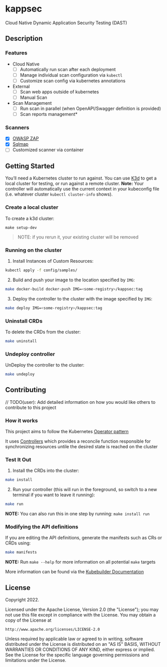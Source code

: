 # kappsec

Cloud Native Dynamic Application Security Testing (DAST)

## Description

### Features

- Cloud Native
    - [ ] Automatically run scan after each deployment
    - [ ] Manage individual scan configuration via `kubectl`
    - [ ] Customize scan config via kubernetes annotations
- External
    - [ ] Scan web apps outside of kubernetes
    - [ ] Manual Scan
- Scan Management    
    - [ ] Run scan in parallel (when OpenAPI/Swagger definition is provided)
    - [ ] Scan reports management\*

### Scanners

- [x] [OWASP ZAP](https://github.com/zaproxy/zaproxy)
- [x] [Sqlmap](https://github.com/sqlmapproject/sqlmap)
- [ ] Customized scanner via container

## Getting Started
You’ll need a Kubernetes cluster to run against. You can use [K3d](https://k3d.io) to get a local cluster for testing, or run against a remote cluster.
**Note:** Your controller will automatically use the current context in your kubeconfig file (i.e. whatever cluster `kubectl cluster-info` shows).

### Create a local cluster
To create a k3d cluster:
```
make setup-dev
```
> NOTE: if you rerun it, your existing cluster will be removed

### Running on the cluster

1. Install Instances of Custom Resources:

```sh
kubectl apply -f config/samples/
```

2. Build and push your image to the location specified by `IMG`:

```sh
make docker-build docker-push IMG=<some-registry>/kappsec:tag
```

3. Deploy the controller to the cluster with the image specified by `IMG`:

```sh
make deploy IMG=<some-registry>/kappsec:tag
```

### Uninstall CRDs

To delete the CRDs from the cluster:

```sh
make uninstall
```

### Undeploy controller

UnDeploy the controller to the cluster:

```sh
make undeploy
```

## Contributing

// TODO(user): Add detailed information on how you would like others to contribute to this project

### How it works

This project aims to follow the Kubernetes [Operator pattern](https://kubernetes.io/docs/concepts/extend-kubernetes/operator/)

It uses [Controllers](https://kubernetes.io/docs/concepts/architecture/controller/)
which provides a reconcile function responsible for synchronizing resources untile the desired state is reached on the cluster

### Test It Out

1. Install the CRDs into the cluster:

```sh
make install
```

2. Run your controller (this will run in the foreground, so switch to a new terminal if you want to leave it running):

```sh
make run
```

**NOTE:** You can also run this in one step by running: `make install run`

### Modifying the API definitions

If you are editing the API definitions, generate the manifests such as CRs or CRDs using:

```sh
make manifests
```

**NOTE:** Run `make --help` for more information on all potential `make` targets

More information can be found via the [Kubebuilder Documentation](https://book.kubebuilder.io/introduction.html)

## License

Copyright 2022.

Licensed under the Apache License, Version 2.0 (the "License");
you may not use this file except in compliance with the License.
You may obtain a copy of the License at

    http://www.apache.org/licenses/LICENSE-2.0

Unless required by applicable law or agreed to in writing, software
distributed under the License is distributed on an "AS IS" BASIS,
WITHOUT WARRANTIES OR CONDITIONS OF ANY KIND, either express or implied.
See the License for the specific language governing permissions and
limitations under the License.
